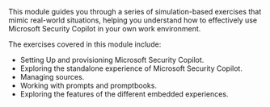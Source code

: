 
This module guides you through a series of simulation-based exercises that mimic real-world situations, helping you understand how to effectively use Microsoft Security Copilot in your own work environment.

The exercises covered in this module include:

- Setting Up and provisioning Microsoft Security Copilot.
- Exploring the standalone experience of Microsoft Security Copilot.
- Managing sources.
- Working with prompts and promptbooks.
- Exploring the features of the different embedded experiences.
